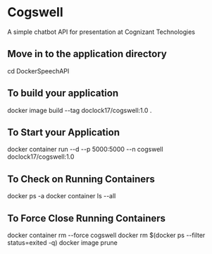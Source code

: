 # Cogswell
A simple chatbot API for presentation at Cognizant Technologies


## Move in to the application directory
cd DockerSpeechAPI

## To build your application
docker image build --tag doclock17/cogswell:1.0 .

## To Start your Application
docker container run --d --p 5000:5000 --n cogswell doclock17/cogswell:1.0

## To Check on Running Containers
docker ps -a 
docker container ls --all

## To Force Close Running Containers
docker container rm --force cogswell
docker rm $(docker ps --filter status=exited -q)
docker image prune
